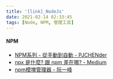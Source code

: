 ```yaml
---
title: '[link]_NodeJs'
date: 2021-02-14 02:33:45
tags: [Node, NPM, 管理工具]
---
```


#### NPM
  - [NPM系列 - 從手動到自動 - PJCHENder](https://pjchender.blogspot.com/p/blog-page.html) 
  - [npx 是什麼? 跟 npm 差在哪? - Medium](https://medium.com/itsems-frontend/whats-npx-e83400efe7f8) 
  - [npm模塊管理器 - 阮一峰](https://javascript.ruanyifeng.com/nodejs/npm.html) 
  